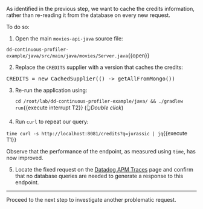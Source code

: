 As identified in the previous step, we want to cache the credits information, rather than re-reading it from the
database on every new request.

To do so:

1. Open the main `movies-api-java` source file:

  `dd-continuous-profiler-example/java/src/main/java/movies/Server.java`{{open}}

2. Replace the `CREDITS` supplier with a version that caches the credits:

  <pre class="file" data-filename="dd-continuous-profiler-example/java/src/main/java/movies/Server.java" data-target="insert" data-marker="CREDITS = () -> getAllFromMongo()">CREDITS = new CachedSupplier(() -> getAllFromMongo())</pre>

3. Re-run the application using:

   `cd /root/lab/dd-continuous-profiler-example/java/ && ./gradlew run`{{execute interrupt T2}} (👆_Double click_)

4. Run `curl` to repeat our query:

  `time curl -s http://localhost:8081/credits?q=jurassic | jq`{{execute T1}}

  Observe that the performance of the endpoint, as measured using `time`, has now improved.

5. Locate the fixed request on the <a href="https://app.datadoghq.com/apm/traces" target="_datadog">Datadog APM Traces</a> page
and confirm that no database queries are needed to generate a response to this endpoint.

---

Proceed to the next step to investigate another problematic request.
